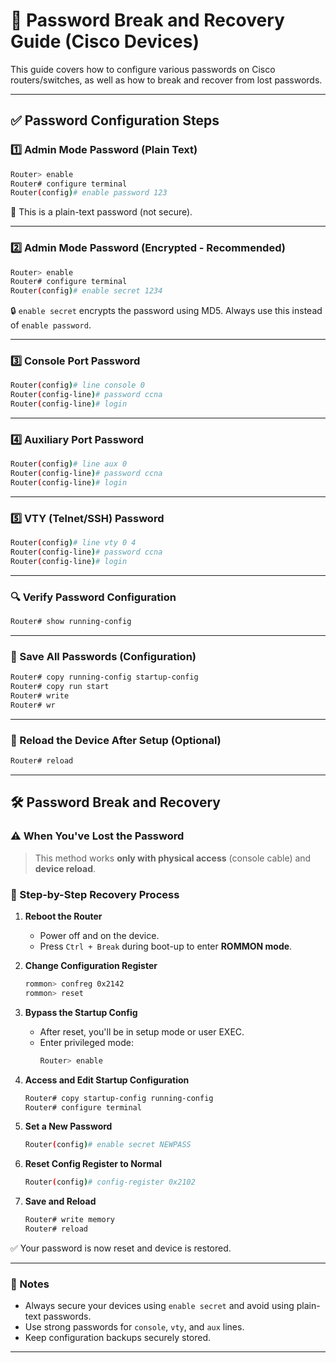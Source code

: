 # 🔐 Password Break and Recovery Guide (Cisco Devices)

This guide covers how to configure various passwords on Cisco routers/switches, as well as how to break and recover from lost passwords.

---

## ✅ Password Configuration Steps

### 1️⃣ Admin Mode Password (Plain Text)
```bash
Router> enable
Router# configure terminal
Router(config)# enable password 123
```

🛑 This is a plain-text password (not secure).

---

### 2️⃣ Admin Mode Password (Encrypted - Recommended)
```bash
Router> enable
Router# configure terminal
Router(config)# enable secret 1234
```

🔒 `enable secret` encrypts the password using MD5. Always use this instead of `enable password`.

---

### 3️⃣ Console Port Password
```bash
Router(config)# line console 0
Router(config-line)# password ccna
Router(config-line)# login
```

---

### 4️⃣ Auxiliary Port Password
```bash
Router(config)# line aux 0
Router(config-line)# password ccna
Router(config-line)# login
```

---

### 5️⃣ VTY (Telnet/SSH) Password
```bash
Router(config)# line vty 0 4
Router(config-line)# password ccna
Router(config-line)# login
```

---

### 🔍 Verify Password Configuration
```bash
Router# show running-config
```

---

### 💾 Save All Passwords (Configuration)
```bash
Router# copy running-config startup-config
Router# copy run start
Router# write
Router# wr
```

---

### 🔄 Reload the Device After Setup (Optional)
```bash
Router# reload
```

---

## 🛠️ Password Break and Recovery

### ⚠️ When You've Lost the Password

> This method works **only with physical access** (console cable) and **device reload**.

### 🚨 Step-by-Step Recovery Process

1. **Reboot the Router**
   - Power off and on the device.
   - Press `Ctrl + Break` during boot-up to enter **ROMMON mode**.

2. **Change Configuration Register**
   ```bash
   rommon> confreg 0x2142
   rommon> reset
   ```

3. **Bypass the Startup Config**
   - After reset, you'll be in setup mode or user EXEC.
   - Enter privileged mode:
     ```bash
     Router> enable
     ```

4. **Access and Edit Startup Configuration**
   ```bash
   Router# copy startup-config running-config
   Router# configure terminal
   ```

5. **Set a New Password**
   ```bash
   Router(config)# enable secret NEWPASS
   ```

6. **Reset Config Register to Normal**
   ```bash
   Router(config)# config-register 0x2102
   ```

7. **Save and Reload**
   ```bash
   Router# write memory
   Router# reload
   ```

✅ Your password is now reset and device is restored.

---

### 📌 Notes
- Always secure your devices using `enable secret` and avoid using plain-text passwords.
- Use strong passwords for `console`, `vty`, and `aux` lines.
- Keep configuration backups securely stored.

---
